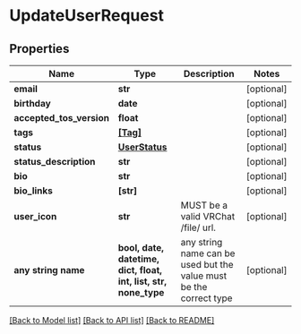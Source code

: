 # UpdateUserRequest


## Properties
Name | Type | Description | Notes
------------ | ------------- | ------------- | -------------
**email** | **str** |  | [optional] 
**birthday** | **date** |  | [optional] 
**accepted_tos_version** | **float** |  | [optional] 
**tags** | [**[Tag]**](Tag.md) |  | [optional] 
**status** | [**UserStatus**](UserStatus.md) |  | [optional] 
**status_description** | **str** |  | [optional] 
**bio** | **str** |  | [optional] 
**bio_links** | **[str]** |  | [optional] 
**user_icon** | **str** | MUST be a valid VRChat /file/ url. | [optional] 
**any string name** | **bool, date, datetime, dict, float, int, list, str, none_type** | any string name can be used but the value must be the correct type | [optional]

[[Back to Model list]](../README.md#documentation-for-models) [[Back to API list]](../README.md#documentation-for-api-endpoints) [[Back to README]](../README.md)



